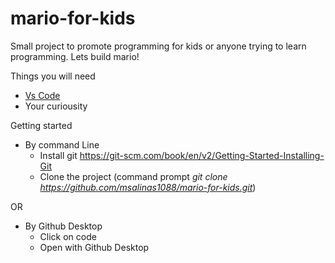 # mario-for-kids

Small project to promote programming for kids or anyone trying to learn programming. Lets build mario!

Things you will need
* [Vs Code](https://code.visualstudio.com/)
* Your curiousity


Getting started
* By command Line 
    * Install git https://git-scm.com/book/en/v2/Getting-Started-Installing-Git
    * Clone the project (command prompt *git clone https://github.com/msalinas1088/mario-for-kids.git*)

OR

* By Github Desktop 
    * Click on code
    * Open with Github Desktop
